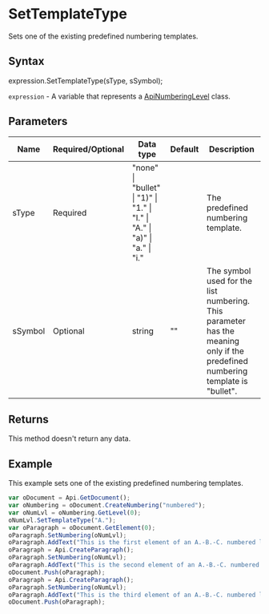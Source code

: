 # SetTemplateType

Sets one of the existing predefined numbering templates.

## Syntax

expression.SetTemplateType(sType, sSymbol);

`expression` - A variable that represents a [ApiNumberingLevel](../ApiNumberingLevel.md) class.

## Parameters

| **Name** | **Required/Optional** | **Data type** | **Default** | **Description** |
| ------------- | ------------- | ------------- | ------------- | ------------- |
| sType | Required | "none" &#124; "bullet" &#124; "1)" &#124; "1." &#124; "I." &#124; "A." &#124; "a)" &#124; "a." &#124; "i." |  | The predefined numbering template. |
| sSymbol | Optional | string | "" | The symbol used for the list numbering. This parameter has the meaning only if the predefined numbering template is "bullet". |

## Returns

This method doesn't return any data.

## Example

This example sets one of the existing predefined numbering templates.

```javascript
var oDocument = Api.GetDocument();
var oNumbering = oDocument.CreateNumbering("numbered");
var oNumLvl = oNumbering.GetLevel(0);
oNumLvl.SetTemplateType("A.");
var oParagraph = oDocument.GetElement(0);
oParagraph.SetNumbering(oNumLvl);
oParagraph.AddText("This is the first element of an A.-B.-C. numbered list");
oParagraph = Api.CreateParagraph();
oParagraph.SetNumbering(oNumLvl);
oParagraph.AddText("This is the second element of an A.-B.-C. numbered list");
oDocument.Push(oParagraph);
oParagraph = Api.CreateParagraph();
oParagraph.SetNumbering(oNumLvl);
oParagraph.AddText("This is the third element of an A.-B.-C. numbered list");
oDocument.Push(oParagraph);
```
